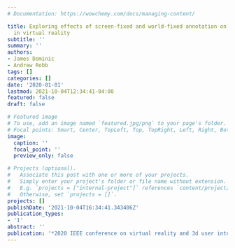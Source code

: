 ```yaml
---
# Documentation: https://wowchemy.com/docs/managing-content/

title: Exploring effects of screen-fixed and world-fixed annotation on navigation
  in virtual reality
subtitle: ''
summary: ''
authors:
- James Dominic
- Andrew Robb
tags: []
categories: []
date: '2020-01-01'
lastmod: 2021-10-04T12:34:41-04:00
featured: false
draft: false

# Featured image
# To use, add an image named `featured.jpg/png` to your page's folder.
# Focal points: Smart, Center, TopLeft, Top, TopRight, Left, Right, BottomLeft, Bottom, BottomRight.
image:
  caption: ''
  focal_point: ''
  preview_only: false

# Projects (optional).
#   Associate this post with one or more of your projects.
#   Simply enter your project's folder or file name without extension.
#   E.g. `projects = ["internal-project"]` references `content/project/deep-learning/index.md`.
#   Otherwise, set `projects = []`.
projects: []
publishDate: '2021-10-04T16:34:41.343406Z'
publication_types:
- '1'
abstract: ''
publication: '*2020 IEEE conference on virtual reality and 3d user interfaces (VR)*'
---
```

